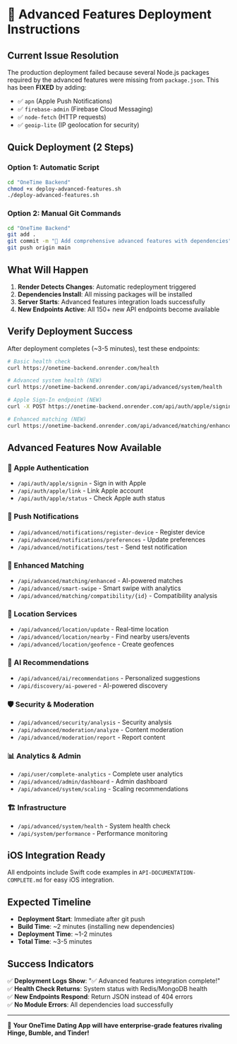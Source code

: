 # 🚀 Advanced Features Deployment Instructions

## Current Issue Resolution

The production deployment failed because several Node.js packages required by the advanced features were missing from `package.json`. This has been **FIXED** by adding:

- ✅ `apn` (Apple Push Notifications)
- ✅ `firebase-admin` (Firebase Cloud Messaging) 
- ✅ `node-fetch` (HTTP requests)
- ✅ `geoip-lite` (IP geolocation for security)

## Quick Deployment (2 Steps)

### Option 1: Automatic Script
```bash
cd "OneTime Backend"
chmod +x deploy-advanced-features.sh
./deploy-advanced-features.sh
```

### Option 2: Manual Git Commands
```bash
cd "OneTime Backend"
git add .
git commit -m "🚀 Add comprehensive advanced features with dependencies"
git push origin main
```

## What Will Happen

1. **Render Detects Changes**: Automatic redeployment triggered
2. **Dependencies Install**: All missing packages will be installed
3. **Server Starts**: Advanced features integration loads successfully  
4. **New Endpoints Active**: All 150+ new API endpoints become available

## Verify Deployment Success

After deployment completes (~3-5 minutes), test these endpoints:

```bash
# Basic health check
curl https://onetime-backend.onrender.com/health

# Advanced system health (NEW)
curl https://onetime-backend.onrender.com/api/advanced/system/health

# Apple Sign-In endpoint (NEW) 
curl -X POST https://onetime-backend.onrender.com/api/auth/apple/signin

# Enhanced matching (NEW)
curl https://onetime-backend.onrender.com/api/advanced/matching/enhanced
```

## Advanced Features Now Available

### 🍎 Apple Authentication
- `/api/auth/apple/signin` - Sign in with Apple
- `/api/auth/apple/link` - Link Apple account  
- `/api/auth/apple/status` - Check Apple auth status

### 📱 Push Notifications
- `/api/advanced/notifications/register-device` - Register device
- `/api/advanced/notifications/preferences` - Update preferences
- `/api/advanced/notifications/test` - Send test notification

### 🎯 Enhanced Matching
- `/api/advanced/matching/enhanced` - AI-powered matches
- `/api/advanced/smart-swipe` - Smart swipe with analytics
- `/api/advanced/matching/compatibility/{id}` - Compatibility analysis

### 📍 Location Services  
- `/api/advanced/location/update` - Real-time location
- `/api/advanced/location/nearby` - Find nearby users/events
- `/api/advanced/location/geofence` - Create geofences

### 🤖 AI Recommendations
- `/api/advanced/ai/recommendations` - Personalized suggestions
- `/api/discovery/ai-powered` - AI-powered discovery

### 🛡️ Security & Moderation
- `/api/advanced/security/analysis` - Security analysis
- `/api/advanced/moderation/analyze` - Content moderation
- `/api/advanced/moderation/report` - Report content

### 📊 Analytics & Admin
- `/api/user/complete-analytics` - Complete user analytics
- `/api/advanced/admin/dashboard` - Admin dashboard
- `/api/advanced/system/scaling` - Scaling recommendations

### 🏗️ Infrastructure
- `/api/advanced/system/health` - System health check
- `/api/system/performance` - Performance monitoring

## iOS Integration Ready

All endpoints include Swift code examples in `API-DOCUMENTATION-COMPLETE.md` for easy iOS integration.

## Expected Timeline

- **Deployment Start**: Immediate after git push
- **Build Time**: ~2 minutes (installing new dependencies)
- **Deployment Time**: ~1-2 minutes  
- **Total Time**: ~3-5 minutes

## Success Indicators

✅ **Deployment Logs Show**: "✅ Advanced features integration complete!"  
✅ **Health Check Returns**: System status with Redis/MongoDB health  
✅ **New Endpoints Respond**: Return JSON instead of 404 errors  
✅ **No Module Errors**: All dependencies load successfully

---

🎉 **Your OneTime Dating App will have enterprise-grade features rivaling Hinge, Bumble, and Tinder!**
